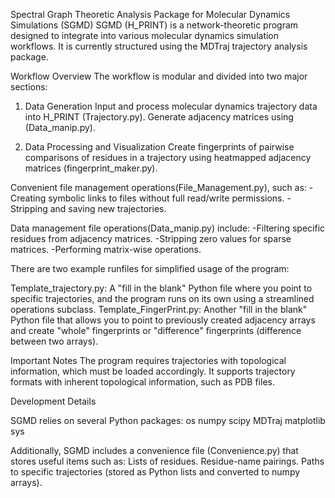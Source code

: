 Spectral Graph Theoretic Analysis Package for Molecular Dynamics Simulations (SGMD)
SGMD (H_PRINT) is a network-theoretic program designed to integrate into various molecular dynamics simulation workflows. It is currently structured using the MDTraj trajectory analysis package.

Workflow Overview
The workflow is modular and divided into two major sections:

1. Data Generation
Input and process molecular dynamics trajectory data into H_PRINT (Trajectory.py).
Generate adjacency matrices using (Data_manip.py).

2. Data Processing and Visualization
Create fingerprints of pairwise comparisons of residues in a trajectory using heatmapped adjacency matrices (fingerprint_maker.py).

Convenient file management operations(File_Management.py), such as:
    -Creating symbolic links to files without full read/write permissions.
    -Stripping and saving new trajectories.

Data management file operations(Data_manip.py) include:
    -Filtering specific residues from adjacency matrices.
    -Stripping zero values for sparse matrices.
    -Performing matrix-wise operations.


There are two example runfiles for simplified usage of the program:

Template_trajectory.py: A "fill in the blank" Python file where you point to specific trajectories, and the program runs on its own using a streamlined operations subclass.
Template_FingerPrint.py: Another "fill in the blank" Python file that allows you to point to previously created adjacency arrays and create "whole" fingerprints or "difference" fingerprints (difference between two arrays).


Important Notes
The program requires trajectories with topological information, which must be loaded accordingly.
It supports trajectory formats with inherent topological information, such as PDB files.


Development Details

SGMD relies on several Python packages:
os
numpy
scipy
MDTraj
matplotlib
sys

Additionally, SGMD includes a convenience file (Convenience.py) that stores useful items such as:
Lists of residues.
Residue-name pairings.
Paths to specific trajectories (stored as Python lists and converted to numpy arrays).
